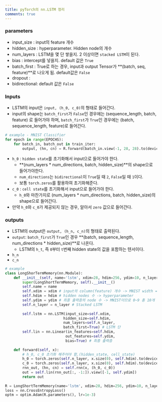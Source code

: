 ```yaml
---
title: pyTorch의 nn.LSTM 정리
comments: true
---
```


### parameters

- input_size : input의 feature 개수
- hidden_size : hyperparameter. Hidden node의 개수
- num_layers : LSTM을 몇 단 쌓을지. 2 이상이면 `stacked LSTM`이 된다.
- bias : intercept를 넣을지. default 값은 `True`
- batch_first : True로 하는 경우, input과 output Tensor가 **(batch, seq, feature)**로 나오게 됨. default값은 `False`
- dropout :
- bidirectional: default 값은 `False`

### Inputs

- LSTM의 input은 `input, (h_0, c_0)`의 형태로 들어간다.
- input의 shape는 `batch_first`가 `False`인 경우에는 (sequence_length, batch, feature) 로 들어가야 하며, `batch_first`가 `True`인 경우에는 (batch, sequence_length, feature)로 들어간다.

```python
# example - MNIST Classifier
for epoch in range(EPOCHS):
    for batch_in, batch_out in train_iter:
        output, (hn, cn) = R.forward(batch_in.view(-1, 28, 28).to(device))
```

- `h_0` : `hidden state`를 초기화해서 input으로 들어가야 한다. 
  - **(num_layers \* num_directions, batch, hidden_size)**의 shape으로 들어가야한다.
  - `num_directions`는 `bidirectional`이 `True`일 때 `2`, `False`일 때 `1`이다.
  - 보통 `torch.zeros`를 활용하여 초기화해준다.
- `c_0` : `cell state`를 초기화해서 input으로 들어가야 한다.
  - `h_0`와 마찬가지로 (num_layers * num_directions, batch, hidden_size)의 shape으로 들어간다.
- 만약 `h_0`와 `c_0`가 제공되지 않는 경우, 알아서 `zero` 값으로 들어간다.

### outputs

- LSTM의 output은 `output, (h_n, c_n)`의 형태로 출력된다.
- `output`: `batch_first`가 `True`인 경우 **(batch, sequence_length, num_directions \* hidden_size)**로 나온다.
  - LSTM의 `h_t`, 즉 `0`부터 `t`번째 hidden state의 값을 포함하는 텐서이다.
- `h_n`
- `c_n`

```python
# example
class LongShorTermMemory(nn.Module):
    def __init__(self, name='lstm', xdim=28, hdim=256, ydim=10, n_layer=3):
        super(LongShortTermMemory, self).__init__()
        self.name = name
        self.xdim = xdim # input의 column(feature) 개수 -> MNIST width = 28
        self.hdim = hdim # hidden nodes 수 -> hyperparameter
        self.ydim = ydim # 최종 출력층의 node 수 -> MNIST이므로 0~9 총 10개
        self.n_layer = n_layer # Stacked LSTM
        
        self.lstm = nn.LSTM(input_size=self.xdim, 
                           hidden_size=self.hdim,
                           num_layers=self.n_layer,
                           batch_first=True) # LSTM 단
        self.lin = nn.Linear(in_features=self.hdim,
                            out_features=self.ydim,
                            bias=True) # 최종 출력층
        
    def forward(self, x):
        # h_0, c_0 초기화 해주어야 함.(hidden_state, cell_state)
        h_0 = torch.zeros(self.n_layer, x.size(0), self.hdim).to(device)
        c_0 = torch.zeros(self.n_layer, x.size(0), self.hdim).to(device)
        rnn_out, (hn, cn) = self.rnn(x, (h_0, c_0))
        out = self.lin(rnn_out[:, -1:]).view([-1, self.ydim])
        return out
        
R = LongShortTermMemory(name='lstm', xdim=28, hdim=256, ydim=10, n_layer=2).to(device)
loss = nn.CrossEntropyLoss()
optm = optim.Adam(R.parameters(), lr=1e-3)
```

